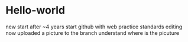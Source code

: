 # Hello-world
new start after ~4 years
start github with web
practice standards editing now
uploaded a picture to the branch
understand where is the picuture
